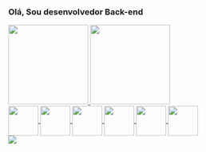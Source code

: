 ### Olá, Sou desenvolvedor Back-end

<div>
  <a href="https://github.com/Nhoid">
  <img height="160em" src="https://github-readme-stats.vercel.app/api?username=Nhoid&show_icons=true&theme=gruvbox&include_all_commits=true&count_private=true"/>
  <img height="160em" src="https://github-readme-stats.vercel.app/api/top-langs/?username=Nhoid&layout=compact&langs_count=6&theme=gruvbox"/>
</div>
    
<div style = "display: inline_block">
  <img align="center" style="align: center; witdh: 80px; height: 60px;" src="https://cdn.jsdelivr.net/gh/devicons/devicon/icons/java/java-original-wordmark.svg" />

  
  <img align="center" style="align: center; witdh: 80px; height: 60px;" src="https://cdn.jsdelivr.net/gh/devicons/devicon/icons/c/c-original.svg" />

  
  <img align="center" style="align: center; witdh: 80px; height: 60px;" src="https://cdn.jsdelivr.net/gh/devicons/devicon/icons/javascript/javascript-original.svg" />   

  
  <img align="center" style="align: center; witdh: 80px; height: 60px;" src="https://cdn.jsdelivr.net/gh/devicons/devicon/icons/css3/css3-original.svg" />

  
  <img align="center" style="align: center; witdh: 80px; height: 60px;" src="https://cdn.jsdelivr.net/gh/devicons/devicon/icons/docker/docker-original.svg" />

  
  <img align="center" style="align: center; witdh: 80px; height: 60px;" src="https://cdn.jsdelivr.net/gh/devicons/devicon/icons/mysql/mysql-plain-wordmark.svg" />
          
     
</div>          

     
<div> 
  <a href="https://www.linkedin.com/in/geraldo-filho-74744a231/" target="_blank"><img src="https://img.shields.io/badge/-LinkedIn-%230077B5?style=for-the-badge&logo=linkedin&logoColor=white" target="_blank"></a> 
</div>
